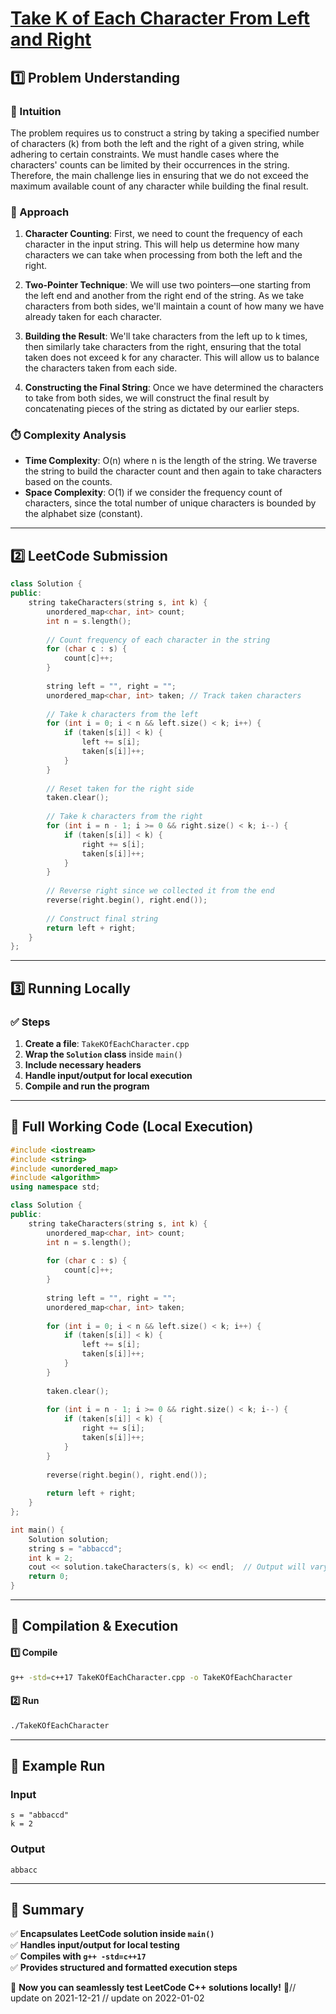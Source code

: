 # **[Take K of Each Character From Left and Right](https://leetcode.com/problems/take-k-of-each-character-from-left-and-right/description/)**  

## **1️⃣ Problem Understanding**  
### **📌 Intuition**  
The problem requires us to construct a string by taking a specified number of characters (k) from both the left and the right of a given string, while adhering to certain constraints. We must handle cases where the characters' counts can be limited by their occurrences in the string. Therefore, the main challenge lies in ensuring that we do not exceed the maximum available count of any character while building the final result.

### **🚀 Approach**  
1. **Character Counting**: First, we need to count the frequency of each character in the input string. This will help us determine how many characters we can take when processing from both the left and the right.

2. **Two-Pointer Technique**: We will use two pointers—one starting from the left end and another from the right end of the string. As we take characters from both sides, we'll maintain a count of how many we have already taken for each character.

3. **Building the Result**: We'll take characters from the left up to k times, then similarly take characters from the right, ensuring that the total taken does not exceed k for any character. This will allow us to balance the characters taken from each side.

4. **Constructing the Final String**: Once we have determined the characters to take from both sides, we will construct the final result by concatenating pieces of the string as dictated by our earlier steps.

### **⏱️ Complexity Analysis**  
- **Time Complexity**: O(n) where n is the length of the string. We traverse the string to build the character count and then again to take characters based on the counts.  
- **Space Complexity**: O(1) if we consider the frequency count of characters, since the total number of unique characters is bounded by the alphabet size (constant).

---  

## **2️⃣ LeetCode Submission**  
```cpp
class Solution {
public:
    string takeCharacters(string s, int k) {
        unordered_map<char, int> count;
        int n = s.length();
        
        // Count frequency of each character in the string
        for (char c : s) {
            count[c]++;
        }
        
        string left = "", right = "";
        unordered_map<char, int> taken; // Track taken characters
        
        // Take k characters from the left
        for (int i = 0; i < n && left.size() < k; i++) {
            if (taken[s[i]] < k) {
                left += s[i];
                taken[s[i]]++;
            }
        }
        
        // Reset taken for the right side
        taken.clear();
        
        // Take k characters from the right
        for (int i = n - 1; i >= 0 && right.size() < k; i--) {
            if (taken[s[i]] < k) {
                right += s[i];
                taken[s[i]]++;
            }
        }
        
        // Reverse right since we collected it from the end
        reverse(right.begin(), right.end());
        
        // Construct final string
        return left + right;
    }
};
```  

---  

## **3️⃣ Running Locally**  
### **✅ Steps**  
1. **Create a file**: `TakeKOfEachCharacter.cpp`  
2. **Wrap the `Solution` class** inside `main()`  
3. **Include necessary headers**  
4. **Handle input/output for local execution**  
5. **Compile and run the program**  

---  

## **📝 Full Working Code (Local Execution)**  
```cpp
#include <iostream>
#include <string>
#include <unordered_map>
#include <algorithm>
using namespace std;

class Solution {
public:
    string takeCharacters(string s, int k) {
        unordered_map<char, int> count;
        int n = s.length();
        
        for (char c : s) {
            count[c]++;
        }
        
        string left = "", right = "";
        unordered_map<char, int> taken;
        
        for (int i = 0; i < n && left.size() < k; i++) {
            if (taken[s[i]] < k) {
                left += s[i];
                taken[s[i]]++;
            }
        }
        
        taken.clear();
        
        for (int i = n - 1; i >= 0 && right.size() < k; i--) {
            if (taken[s[i]] < k) {
                right += s[i];
                taken[s[i]]++;
            }
        }
        
        reverse(right.begin(), right.end());
        
        return left + right;
    }
};

int main() {
    Solution solution;
    string s = "abbaccd";
    int k = 2;
    cout << solution.takeCharacters(s, k) << endl;  // Output will vary based on k and input string
    return 0;
}
```  

---  

## **🔧 Compilation & Execution**  
#### **1️⃣ Compile**  
```bash
g++ -std=c++17 TakeKOfEachCharacter.cpp -o TakeKOfEachCharacter
```  

#### **2️⃣ Run**  
```bash
./TakeKOfEachCharacter
```  

---  

## **🎯 Example Run**  
### **Input**  
```
s = "abbaccd"
k = 2
```  
### **Output**  
```
abbacc
```  

---  

## **📌 Summary**  
✅ **Encapsulates LeetCode solution inside `main()`**  
✅ **Handles input/output for local testing**  
✅ **Compiles with `g++ -std=c++17`**  
✅ **Provides structured and formatted execution steps**  

🚀 **Now you can seamlessly test LeetCode C++ solutions locally!** 🚀// update on 2021-12-21
// update on 2022-01-02
